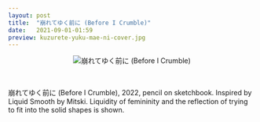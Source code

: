 ```yaml
---
layout: post
title:  "崩れてゆく前に (Before I Crumble)"
date:   2021-09-01-01:59
preview: kuzurete-yuku-mae-ni-cover.jpg
---
```


<div style="text-align: center"><img src="{{site.baseurl}}/assets/before-i-crumble.png" alt="崩れてゆく前に (Before I Crumble)" class="center"/></div>

&nbsp;

崩れてゆく前に (Before I Crumble), 2022, pencil on sketchbook.
Inspired by Liquid Smooth by Mitski. Liquidity of femininity and the reflection of trying to fit into the solid shapes is shown.

&nbsp;
